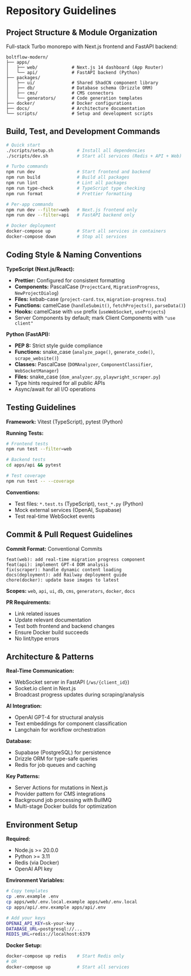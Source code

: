 # Repository Guidelines

## Project Structure & Module Organization

Full-stack Turbo monorepo with Next.js frontend and FastAPI backend:

```
boltflow-modern/
├── apps/
│   ├── web/             # Next.js 14 dashboard (App Router)
│   └── api/             # FastAPI backend (Python)
├── packages/
│   ├── ui/              # Shared ShadCN component library
│   ├── db/              # Database schema (Drizzle ORM)
│   ├── cms/             # CMS connectors
│   └── generators/      # Code generation templates
├── docker/              # Docker configurations
├── docs/                # Architecture documentation
└── scripts/             # Setup and development scripts
```

## Build, Test, and Development Commands

```bash
# Quick start
./scripts/setup.sh         # Install all dependencies
./scripts/dev.sh           # Start all services (Redis + API + Web)

# Turbo commands
npm run dev                # Start frontend and backend
npm run build              # Build all packages
npm run lint               # Lint all packages
npm run type-check         # TypeScript type checking
npm run format             # Prettier formatting

# Per-app commands
npm run dev --filter=web   # Next.js frontend only
npm run dev --filter=api   # FastAPI backend only

# Docker deployment
docker-compose up          # Start all services in containers
docker-compose down        # Stop all services
```

## Coding Style & Naming Conventions

**TypeScript (Next.js/React):**
- **Prettier:** Configured for consistent formatting
- **Components:** PascalCase (`ProjectCard`, `MigrationProgress`, `NewProjectDialog`)
- **Files:** kebab-case (`project-card.tsx`, `migration-progress.tsx`)
- **Functions:** camelCase (`handleSubmit()`, `fetchProjects()`, `parseData()`)
- **Hooks:** camelCase with `use` prefix (`useWebSocket`, `useProjects`)
- Server Components by default; mark Client Components with `"use client"`

**Python (FastAPI):**
- **PEP 8:** Strict style guide compliance
- **Functions:** snake_case (`analyze_page()`, `generate_code()`, `scrape_website()`)
- **Classes:** PascalCase (`DOMAnalyzer`, `ComponentClassifier`, `WebSocketManager`)
- **Files:** snake_case (`dom_analyzer.py`, `playwright_scraper.py`)
- Type hints required for all public APIs
- Async/await for all I/O operations

## Testing Guidelines

**Framework:** Vitest (TypeScript), pytest (Python)

**Running Tests:**
```bash
# Frontend tests
npm run test --filter=web

# Backend tests
cd apps/api && pytest

# Test coverage
npm run test -- --coverage
```

**Conventions:**
- Test files: `*.test.ts` (TypeScript), `test_*.py` (Python)
- Mock external services (OpenAI, Supabase)
- Test real-time WebSocket events

## Commit & Pull Request Guidelines

**Commit Format:** Conventional Commits

```
feat(web): add real-time migration progress component
feat(api): implement GPT-4 DOM analysis
fix(scraper): handle dynamic content loading
docs(deployment): add Railway deployment guide
chore(docker): update base images to latest
```

**Scopes:** `web`, `api`, `ui`, `db`, `cms`, `generators`, `docker`, `docs`

**PR Requirements:**
- Link related issues
- Update relevant documentation
- Test both frontend and backend changes
- Ensure Docker build succeeds
- No lint/type errors

## Architecture & Patterns

**Real-Time Communication:**
- WebSocket server in FastAPI (`/ws/{client_id}`)
- Socket.io client in Next.js
- Broadcast progress updates during scraping/analysis

**AI Integration:**
- OpenAI GPT-4 for structural analysis
- Text embeddings for component classification
- Langchain for workflow orchestration

**Database:**
- Supabase (PostgreSQL) for persistence
- Drizzle ORM for type-safe queries
- Redis for job queues and caching

**Key Patterns:**
- Server Actions for mutations in Next.js
- Provider pattern for CMS integrations
- Background job processing with BullMQ
- Multi-stage Docker builds for optimization

## Environment Setup

**Required:**
- Node.js >= 20.0.0
- Python >= 3.11
- Redis (via Docker)
- OpenAI API key

**Environment Variables:**
```bash
# Copy templates
cp .env.example .env
cp apps/web/.env.local.example apps/web/.env.local
cp apps/api/.env.example apps/api/.env

# Add your keys
OPENAI_API_KEY=sk-your-key
DATABASE_URL=postgresql://...
REDIS_URL=redis://localhost:6379
```

**Docker Setup:**
```bash
docker-compose up redis    # Start Redis only
# OR
docker-compose up          # Start all services
```
